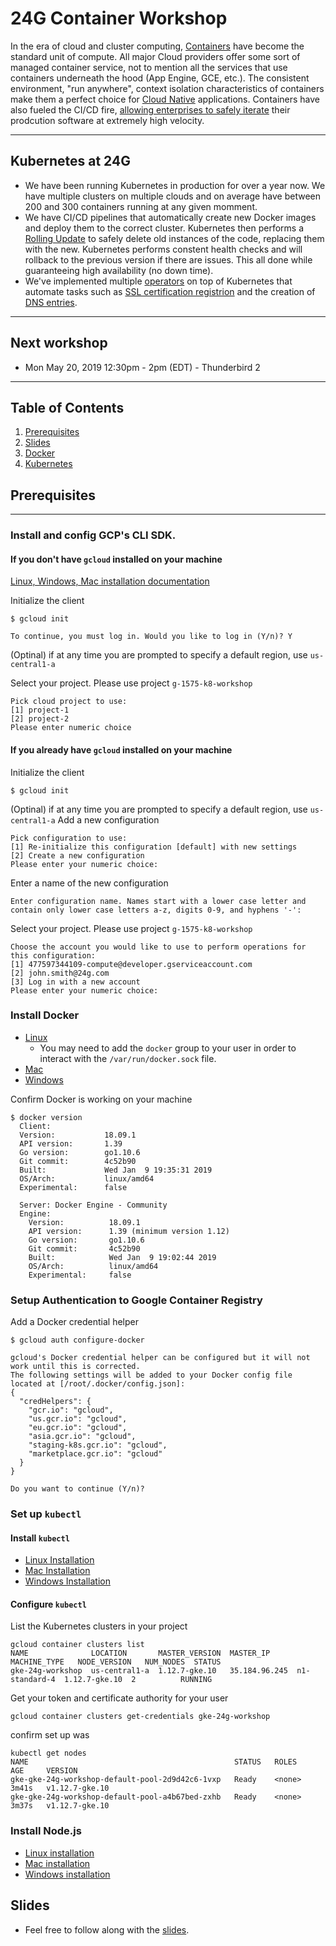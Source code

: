 # 24G Container Workshop
In the era of cloud and cluster computing, [Containers](https://www.docker.com/resources/what-container) have become the standard unit of compute. All major Cloud providers offer some sort of managed container service, not to mention all the services that use containers underneath the hood (App Engine, GCE, etc.). The consistent environment, "run anywhere", context isolation characteristics of containers make them a perfect choice for [Cloud Native](https://pivotal.io/cloud-native) applications. Containers have also fueled the CI/CD fire, [allowing enterprises to safely iterate](https://cloud.google.com/kubernetes-engine/kubernetes-comic/) their prodcution software at extremely high velocity. 

--- 
## Kubernetes at 24G
* We have been running Kubernetes in production for over a year now. We have multiple clusters on multiple clouds and on average have between 200 and 300 containers running at any given momment. 
* We have CI/CD pipelines that automatically create new Docker images and deploy them to the correct cluster. Kubernetes then performs a [Rolling Update](https://kubernetes.io/docs/tutorials/kubernetes-basics/update/update-intro/) to safely delete old instances of the code, replacing them with the new. Kubernetes performs constent health checks and will rollback to the previous version if there are issues. This all done while guaranteeing high availability (no down time). 
* We've implemented multiple [operators](https://kubernetes.io/docs/concepts/extend-kubernetes/api-extension/custom-resources/) on top of Kubernetes that automate tasks such as [SSL certification registrion](https://github.com/jetstack/cert-manager) and the creation of [DNS entries](https://github.com/helm/charts/tree/master/stable/external-dns).

--- 
## Next workshop
* Mon May 20, 2019 12:30pm - 2pm (EDT) - Thunderbird 2

---
## Table of Contents
1. [Prerequisites](#prerequisites)
1. [Slides](#slides)
1. [Docker](./1_Docker/README.md)
1. [Kubernetes](./2_Kubernetes/README.md)


## Prerequisites
---

### Install and config GCP's CLI SDK. 
#### If you don't have `gcloud` installed on your machine

[Linux, Windows, Mac installation documentation](https://cloud.google.com/sdk/docs/quickstarts)

Initialize the client
```
$ gcloud init
```

```
To continue, you must log in. Would you like to log in (Y/n)? Y
```
(Optinal) if at any time you are prompted to specify a default region, use `us-central1-a`

Select your project. Please use project `g-1575-k8-workshop` 
```
Pick cloud project to use: 
[1] project-1
[2] project-2
Please enter numeric choice
```

#### If you already have `gcloud` installed on your machine
Initialize the client
```
$ gcloud init
```
(Optinal) if at any time you are prompted to specify a default region, use `us-central1-a`
Add a new configuration
```
Pick configuration to use:
[1] Re-initialize this configuration [default] with new settings 
[2] Create a new configuration
Please enter your numeric choice:  
```
Enter a name of the new configuration
```
Enter configuration name. Names start with a lower case letter and 
contain only lower case letters a-z, digits 0-9, and hyphens '-':
```
Select your project. Please use project `g-1575-k8-workshop` 
```
Choose the account you would like to use to perform operations for 
this configuration:
[1] 477597344109-compute@developer.gserviceaccount.com
[2] john.smith@24g.com
[3] Log in with a new account
Please enter your numeric choice:  
```

### Install Docker
* [Linux](https://docs.docker.com/install/linux/docker-ce/centos/)
    * You may need to add the `docker` group to your user in order to interact with the `/var/run/docker.sock` file. 
* [Mac](https://docs.docker.com/docker-for-mac/install/)
* [Windows](https://docs.docker.com/docker-for-windows/install/)

Confirm Docker is working on your machine
```
$ docker version
  Client:
  Version:           18.09.1
  API version:       1.39
  Go version:        go1.10.6
  Git commit:        4c52b90
  Built:             Wed Jan  9 19:35:31 2019
  OS/Arch:           linux/amd64
  Experimental:      false

  Server: Docker Engine - Community
  Engine:
    Version:          18.09.1
    API version:      1.39 (minimum version 1.12)
    Go version:       go1.10.6
    Git commit:       4c52b90
    Built:            Wed Jan  9 19:02:44 2019
    OS/Arch:          linux/amd64
    Experimental:     false
```

### Setup Authentication to Google Container Registry
Add a Docker credential helper
```
$ gcloud auth configure-docker

gcloud's Docker credential helper can be configured but it will not work until this is corrected.
The following settings will be added to your Docker config file 
located at [/root/.docker/config.json]:
{
  "credHelpers": {
    "gcr.io": "gcloud", 
    "us.gcr.io": "gcloud", 
    "eu.gcr.io": "gcloud", 
    "asia.gcr.io": "gcloud", 
    "staging-k8s.gcr.io": "gcloud", 
    "marketplace.gcr.io": "gcloud"
  }
}

Do you want to continue (Y/n)?  
```

### Set up `kubectl`
#### Install `kubectl`
* [Linux Installation](https://kubernetes.io/docs/tasks/tools/install-kubectl/#install-kubectl-on-linux)
* [Mac Installation](https://kubernetes.io/docs/tasks/tools/install-kubectl/#install-kubectl-on-macos)
* [Windows Installation](https://kubernetes.io/docs/tasks/tools/install-kubectl/#install-kubectl-on-windows)

#### Configure `kubectl`

List the Kubernetes clusters in your project
```
gcloud container clusters list
NAME              LOCATION       MASTER_VERSION  MASTER_IP      MACHINE_TYPE   NODE_VERSION   NUM_NODES  STATUS
gke-24g-workshop  us-central1-a  1.12.7-gke.10   35.184.96.245  n1-standard-4  1.12.7-gke.10  2          RUNNING
```
Get your token and certificate authority for your user
```
gcloud container clusters get-credentials gke-24g-workshop
```

confirm set up was
```
kubectl get nodes
NAME                                              STATUS   ROLES    AGE     VERSION
gke-gke-24g-workshop-default-pool-2d9d42c6-1vxp   Ready    <none>   3m41s   v1.12.7-gke.10
gke-gke-24g-workshop-default-pool-a4b67bed-zxhb   Ready    <none>   3m37s   v1.12.7-gke.10
```

### Install Node.js
* [Linux installation](https://nodejs.org/en/download/package-manager/#debian-and-ubuntu-based-linux-distributions-enterprise-linux-fedora-and-snap-packages)
* [Mac installation](https://nodejs.org/en/download/)
* [Windows installation](https://nodejs.org/en/download/)

## Slides
* Feel free to follow along with the [slides](https://docs.google.com/presentation/d/1OQYcl3PwPM9NJ3AbExLV9A8AWbCEzbxj0VceIOhPnyY/edit#slide=id.p).